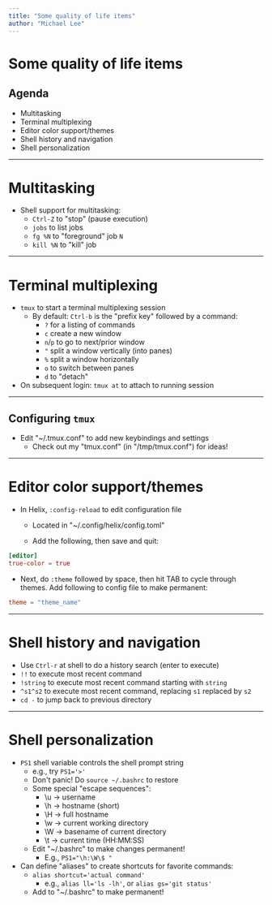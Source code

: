 ```yaml
---
title: "Some quality of life items"
author: "Michael Lee"
---
```


# Some quality of life items

## Agenda

- Multitasking
- Terminal multiplexing
- Editor color support/themes
- Shell history and navigation
- Shell personalization

---

# Multitasking

- Shell support for multitasking:
  - `Ctrl-Z` to "stop" (pause execution)
  - `jobs` to list jobs
  - `fg %N` to "foreground" job `N`
  - `kill %N` to "kill" job

---

# Terminal multiplexing

- `tmux` to start a terminal multiplexing session
  - By default: `Ctrl-b` is the "prefix key" followed by a command:
    - `?` for a listing of commands
    - `c` create a new window
    - `n`/`p` to go to next/prior window
    - `"` split a window vertically (into panes)
    - `%` split a window horizontally
    - `o` to switch between panes
    - `d` to "detach"
- On subsequent login: `tmux at` to attach to running session

---

## Configuring `tmux`

- Edit "~/.tmux.conf" to add new keybindings and settings
  - Check out my "tmux.conf" (in "/tmp/tmux.conf") for ideas!

---

# Editor color support/themes

- In Helix, `:config-reload` to edit configuration file
  - Located in "~/.config/helix/config.toml"

  - Add the following, then save and quit:

```toml
[editor]
true-color = true
```

- Next, do `:theme` followed by space, then hit TAB to cycle through themes. Add
  following to config file to make permanent:

```toml
theme = "theme_name"
```

---

# Shell history and navigation

- Use `Ctrl-r` at shell to do a history search (enter to execute)
- `!!` to execute most recent command
- `!string` to execute most recent command starting with `string`
- `^s1^s2` to execute most recent command, replacing `s1` replaced by `s2`
- `cd -` to jump back to previous directory

---

# Shell personalization

- `PS1` shell variable controls the shell prompt string
  - e.g., try `PS1='>'`
  - Don't panic! Do `source ~/.bashrc` to restore
  - Some special "escape sequences":
    - \u → username
    - \h → hostname (short)
    - \H → full hostname
    - \w → current working directory
    - \W → basename of current directory
    - \t → current time (HH:MM:SS)
  - Edit "~/.bashrc" to make changes permanent!
    - E.g., `PS1="\h:\W\$ "`
- Can define "aliases" to create shortcuts for favorite commands:
  - `alias shortcut='actual command'`
    - e.g., `alias ll='ls -lh'`, or `alias gs='git status'`
  - Add to "~/.bashrc" to make permanent!
